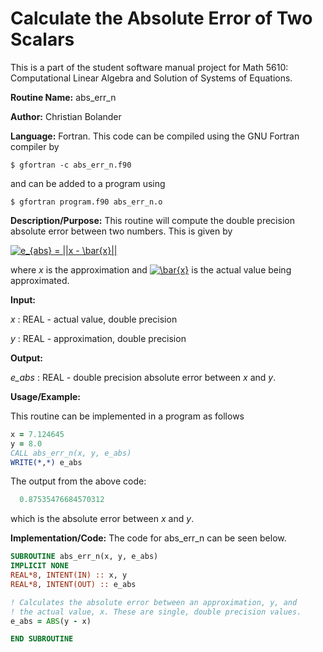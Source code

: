 # Calculate the Absolute Error of Two Scalars

This is a part of the student software manual project for Math 5610: Computational Linear Algebra and Solution of Systems of Equations. 

**Routine Name:**           abs_err_n

**Author:** Christian Bolander

**Language:** Fortran. This code can be compiled using the GNU Fortran compiler by

```$ gfortran -c abs_err_n.f90```

and can be added to a program using

```$ gfortran program.f90 abs_err_n.o ``` 

**Description/Purpose:** This routine will compute the double precision absolute error between two numbers. This is given by

 <a href="https://www.codecogs.com/eqnedit.php?latex=e_{abs}&space;=&space;||x&space;-&space;\bar{x}||" target="_blank"><img src="https://latex.codecogs.com/gif.latex?e_{abs}&space;=&space;||x&space;-&space;\bar{x}||" title="e_{abs} = ||x - \bar{x}||" /></a>

where *x* is the approximation and <a href="https://www.codecogs.com/eqnedit.php?latex=\inline&space;\bar{x}" target="_blank"><img src="https://latex.codecogs.com/gif.latex?\inline&space;\bar{x}" title="\bar{x}" /></a> is the actual value being approximated.

**Input:**  

*x* : REAL - actual value, double precision

*y* : REAL - approximation, double precision

**Output:** 

*e_abs* : REAL - double precision absolute error between *x* and *y*.

**Usage/Example:**

This routine can be implemented in a program as follows

```fortran
x = 7.124645
y = 8.0
CALL abs_err_n(x, y, e_abs)
WRITE(*,*) e_abs
```

The output from the above code:

```fortran
  0.87535476684570312 
```

which is the absolute error between *x* and *y*.

**Implementation/Code:** The code for abs_err_n can be seen below.

```fortran
SUBROUTINE abs_err_n(x, y, e_abs)
IMPLICIT NONE
REAL*8, INTENT(IN) :: x, y
REAL*8, INTENT(OUT) :: e_abs

! Calculates the absolute error between an approximation, y, and
! the actual value, x. These are single, double precision values.
e_abs = ABS(y - x)

END SUBROUTINE
```

